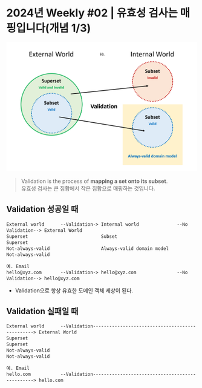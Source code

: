# 2024년 Weekly #02 | 유효성 검사는 매핑입니다(개념 1/3)

![](./.images/2024-01-07-03-48-38.png)

> Validation is the process of **mapping a set onto its subset**.  
> 유효성 검사는 큰 집합에서 작은 집합으로 매핑하는 것입니다.

## Validation 성공일 때
```shell
External world      --Validation-> Internal world              --No Validation--> External World
Superset                           Subset                                         Superset
Not-always-valid                   Always-valid domain model                      Not-always-valid
```
```
예. Email
hello@xyz.com       --Validation-> hello@xyz.com               --No Validation--> hello@xyz.com
```
- Validation으로 항상 유효한 도메인 객체 세상이 된다. 

## Validation 실패일 때
```
External world      --Validation------------------------------------------------> External World
Superset                                                                          Superset
Not-always-valid                                                                  Not-always-valid
```
```
예. Email
hello.com           --Validation------------------------------------------------> hello.com
```

